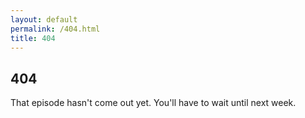 ```yaml
---
layout: default
permalink: /404.html
title: 404
---
```


## 404

That episode hasn't come out yet. You'll have to wait until next week.